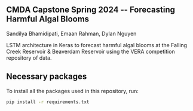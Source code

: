 ## CMDA Capstone Spring 2024 -- Forecasting Harmful Algal Blooms
Sandilya Bhamidipati, Emaan Rahman, Dylan Nguyen

LSTM architecture in Keras to forecast harmful algal blooms at the Falling Creek Reservoir & Beaverdam Reservoir using the VERA competition repository of data.

## Necessary packages
To install all the packages used in this repository, run:

```bash
pip install -r requirements.txt
```

